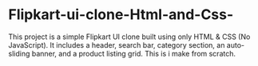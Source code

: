 # Flipkart-ui-clone-Html-and-Css-
This project is a simple Flipkart UI clone built using only HTML &amp; CSS (No JavaScript). It includes a header, search bar, category section, an auto-sliding banner, and a product listing grid. This is i make from scratch.
